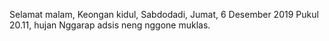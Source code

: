 Selamat malam, Keongan kidul, Sabdodadi,
Jumat,  6 Desember 2019
Pukul 20.11, hujan
Nggarap adsis neng nggone muklas.
